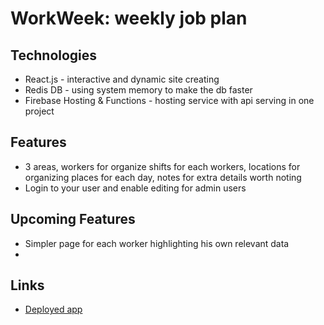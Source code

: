 # WorkWeek: weekly job plan

## Technologies
* React.js - interactive and dynamic site creating
* Redis DB - using system memory to make the db faster
* Firebase Hosting & Functions - hosting service with api serving in one project

## Features
* 3 areas, workers for organize shifts for each workers, locations for organizing places for each day, notes for extra details worth noting
* Login to your user and enable editing for admin users

## Upcoming Features
* Simpler page for each worker highlighting his own relevant data
*

## Links
* [Deployed app](https://yotamyakov.com)
